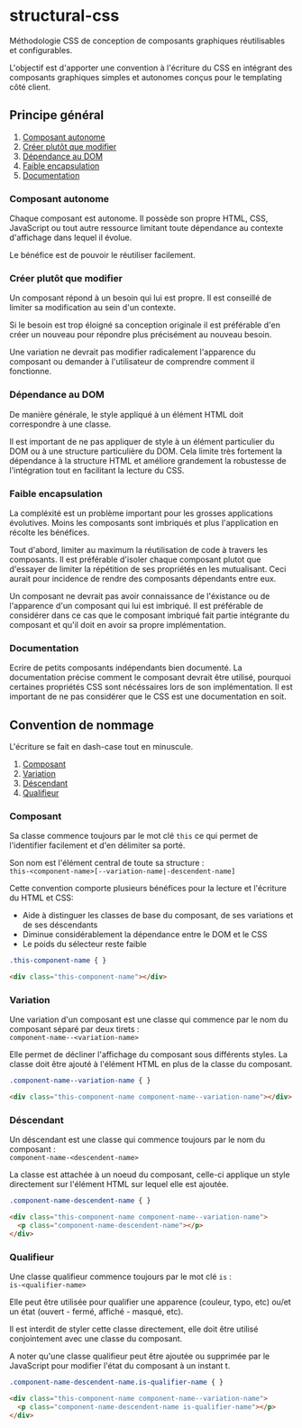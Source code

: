 structural-css
==============

Méthodologie CSS de conception de composants graphiques réutilisables et configurables.

L'objectif est d'apporter une convention à l'écriture du CSS en intégrant des composants graphiques simples et autonomes conçus pour le templating côté client.

## Principe général

1. [Composant autonome](#composant-autonome)
2. [Créer plutôt que modifier](#creer-plutot-que-modifier)
3. [Dépendance au DOM](#dependance-au-dom)
4. [Faible encapsulation](#faible-encapsulation)
5. [Documentation](#documentation)

<a name="composant-autonome"></a>
### Composant autonome

Chaque composant est autonome. Il possède son propre HTML, CSS, JavaScript ou tout autre ressource limitant toute dépendance au contexte d'affichage dans lequel il évolue.

Le bénéfice est de pouvoir le réutiliser facilement.

<a name="creer-vaut-mieux-que-modifier"></a>
### Créer plutôt que modifier

Un composant répond à un besoin qui lui est propre. Il est conseillé de limiter sa modification au sein d'un contexte.

Si le besoin est trop éloigné sa conception originale il est préférable d'en créer un nouveau pour répondre plus précisément au nouveau besoin.

Une variation ne devrait pas modifier radicalement l'apparence du composant ou demander à l'utilisateur de comprendre comment il fonctionne.

<a name="dependance-au-dom"></a>
### Dépendance au DOM

De manière générale, le style appliqué à un élément HTML doit correspondre à une classe. 

Il est important de ne pas appliquer de style à un élément particulier du DOM ou à une structure particulière du DOM.
Cela limite très fortement la dépendance à la structure HTML et améliore grandement la robustesse de l'intégration tout en facilitant la lecture du CSS.

<a name="faible-encapsulation"></a>
### Faible encapsulation

La compléxité est un problème important pour les grosses applications évolutives. Moins les composants sont imbriqués et plus l'application en récolte les bénéfices.

Tout d'abord, limiter au maximum la réutilisation de code à travers les composants. Il est préférable d'isoler chaque composant plutot que d'essayer de limiter la répétition de ses propriétés en les mutualisant. Ceci aurait pour incidence de rendre des composants dépendants entre eux.

Un composant ne devrait pas avoir connaissance de l'éxistance ou de l'apparence d'un composant qui lui est imbriqué. Il est préférable de considérer dans ce cas que le composant imbriqué fait partie intégrante du composant et qu'il doit en avoir sa propre implémentation.

<a name="documentation"></a>
### Documentation

Ecrire de petits composants indépendants bien documenté.
La documentation précise comment le composant devrait être utilisé, pourquoi certaines propriétés CSS sont nécéssaires lors de son implémentation. Il est important de ne pas considérer que le CSS est une documentation en soit.

## Convention de nommage

L'écriture se fait en dash-case tout en minuscule.

1. [Composant](#composant)
2. [Variation](#variation)
3. [Déscendant](#descendant)
4. [Qualifieur](#qualifier)

<a name="composant"></a>
### Composant

Sa classe commence toujours par le mot clé `this` ce qui permet de l'identifier facilement et d'en délimiter sa porté.

Son nom est l'élément central de toute sa structure :  
`this-<component-name>[--variation-name|-descendent-name]`

Cette convention comporte plusieurs bénéfices pour la lecture et l'écriture du HTML et CSS:

* Aide à distinguer les classes de base du composant, de ses variations et de ses déscendants
* Diminue considérablement la dépendance entre le DOM et le CSS
* Le poids du sélecteur reste faible

```css
.this-component-name { }
```

```html
<div class="this-component-name"></div>
```

<a name="variation"></a>
### Variation

Une variation d'un composant est une classe qui commence par le nom du composant séparé par deux tirets :  
`component-name--<variation-name>`

Elle permet de décliner l'affichage du composant sous différents styles. La classe doit être ajouté à l'élément HTML en plus de la classe du composant.

```css
.component-name--variation-name { }
```

```html
<div class="this-component-name component-name--variation-name"></div>
```

<a name="descendant"></a>
### Déscendant

Un déscendant est une classe qui commence toujours par le nom du composant :  
`component-name-<descendent-name>`

La classe est attachée à un noeud du composant, celle-ci applique un style directement sur l'élément HTML sur lequel elle est ajoutée.

```css
.component-name-descendent-name { }
```

```html
<div class="this-component-name component-name--variation-name">
  <p class="component-name-descendent-name"></p>
</div>
```

<a name="qualifieur"></a>
### Qualifieur

Une classe qualifieur commence toujours par le mot clé `is` :  
`is-<qualifier-name>`

Elle peut être utilisée pour qualifier une apparence (couleur, typo, etc) ou/et un état (ouvert - fermé, affiché - masqué, etc).

Il est interdit de styler cette classe directement, elle doit être utilisé conjointement avec une classe du composant.

A noter qu'une classe qualifieur peut être ajoutée ou supprimée par le JavaScript pour modifier l'état du composant à un instant t.

```css
.component-name-descendent-name.is-qualifier-name { }
```

```html
<div class="this-component-name component-name--variation-name">
  <p class="component-name-descendent-name is-qualifier-name"></p>
</div>
```


